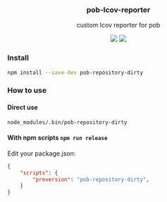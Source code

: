 <h3 align="center">
  pob-lcov-reporter
</h3>

<p align="center">
  custom lcov reporter for pob
</p>

<p align="center">
  <a href="https://npmjs.org/package/pob-lcov-reporter"><img src="https://img.shields.io/npm/v/pob-lcov-reporter.svg?style=flat-square"></a>
  <a href="https://david-dm.org/christophehurpeau/pob?path=packages/pob-lcov-reporter"><img src="https://david-dm.org/christophehurpeau/pob.svg?path=packages/pob-lcov-reporter?style=flat-square"></a>
</p>

### Install

```sh
npm install --save-dev pob-repository-dirty
```

### How to use

#### Direct use

```
node_modules/.bin/pob-repository-dirty
```

#### With npm scripts `npm run release`

Edit your package.json:

```json
{
    "scripts": {
        "preversion": "pob-repository-dirty",
    }
}

```
